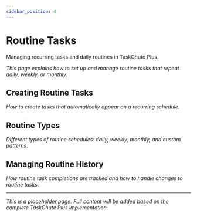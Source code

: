 ```yaml
---
sidebar_position: 4
---
```


# Routine Tasks

Managing recurring tasks and daily routines in TaskChute Plus.

*This page explains how to set up and manage routine tasks that repeat daily, weekly, or monthly.*

## Creating Routine Tasks

*How to create tasks that automatically appear on a recurring schedule.*

## Routine Types

*Different types of routine schedules: daily, weekly, monthly, and custom patterns.*

## Managing Routine History

*How routine task completions are tracked and how to handle changes to routine tasks.*

---

*This is a placeholder page. Full content will be added based on the complete TaskChute Plus implementation.*